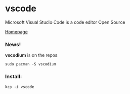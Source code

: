 # vscode

Microsoft Visual Studio Code is a code editor Open Source

[Homepage](https://code.visualstudio.com/)

### News!

**vscodium** is on the repos
```
sudo pacman -S vscodium
```

### Install:
```
kcp -i vscode
```
